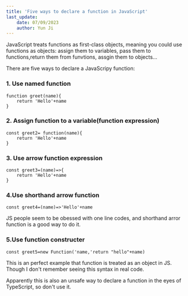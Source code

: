 ```yaml
---
title: 'Five ways to declare a function in JavaScript'
last_update: 
    date: 07/09/2023
    author: Yun Ji
---
```

JavaScript treats functions as first-class objects, meaning you could use functions as objects:
assign them to variables, pass them to functions,return them from funvtions, assgin them to objects...

There are five ways to declare a JavaScripy function:

### 1. Use named function
```
function greet(name){
    return 'Hello'+name
}
```

### 2. Assign function to a variable(function expression)
```
const greet2= function(name){
    return 'Hello'+name
}
```

### 3. Use arrow function expression
```
const greet3=(name)=>{
    return 'Hello'+name
}
```

### 4.Use shorthand arrow function 
```
const greet4=(name)=>'Hello'+name
```

JS people seem to be obessed with one line codes, and shorthand arror function is a good way to do it.

### 5.Use function constructer

```
const greet5=new Function('name,'return "hello"+name)
```

This is an perfect example that function is treated as an object in JS. Though I don't remember seeing this syntax in real code.

Apparently this is also an unsafe way to declare a function in the eyes of TypeScript, so don't use it.

